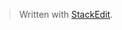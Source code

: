 


> Written with [StackEdit](https://stackedit.io/).
<!--stackedit_data:
eyJoaXN0b3J5IjpbMTAyMTEwNzI2OF19
-->